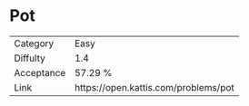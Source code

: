 # Pot

<table>
    <tr>
        <td>Category</td>
        <td>Easy</td>
    </tr>
    <tr>
        <td>Diffulty</td>
        <td>1.4</td>
    </tr>
    <tr>
        <td>Acceptance</td>
        <td>57.29 %</td>
    </tr>
    <tr>
        <td>Link</td>
        <td>https://open.kattis.com/problems/pot</td>
    </tr>
</table>